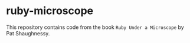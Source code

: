 # ruby-microscope
This repository contains code from the book `Ruby Under a Microscope` by
Pat Shaughnessy.
